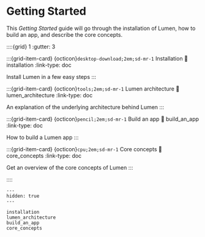# Getting Started

This _Getting Started_ guide will go through the installation of Lumen, how to build an app, and describe the core concepts.


::::{grid} 1
:gutter: 3

:::{grid-item-card} {octicon}`desktop-download;2em;sd-mr-1` Installation
:link: installation
:link-type: doc

Install Lumen in a few easy steps
:::

:::{grid-item-card} {octicon}`tools;2em;sd-mr-1` Lumen architecture
:link: lumen_architecture
:link-type: doc

An explanation of the underlying architecture behind Lumen
:::

:::{grid-item-card} {octicon}`pencil;2em;sd-mr-1` Build an app
:link: build_an_app
:link-type: doc

How to build a Lumen app
:::

:::{grid-item-card} {octicon}`cpu;2em;sd-mr-1` Core concepts
:link: core_concepts
:link-type: doc

Get an overview of the core concepts of Lumen
:::


::::


```{toctree}
---
hidden: true
---

installation
lumen_architecture
build_an_app
core_concepts

```
